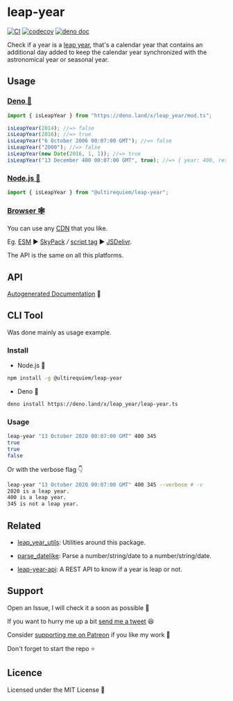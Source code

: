 # leap-year

[![CI](https://github.com/UltiRequiem/leap-year/actions/workflows/ci.yaml/badge.svg)](https://github.com/UltiRequiem/leap-year/actions/workflows/ci.yaml)
[![codecov](https://codecov.io/gh/ultirequiem/leap-year/branch/main/graph/badge.svg)](https://codecov.io/gh/ultirequiem/leap-year)
[![deno doc](https://doc.deno.land/badge.svg)](https://doc.deno.land/https/deno.land/x/leap_year/mod.ts)

Check if a year is a [leap year](https://en.wikipedia.org/wiki/Leap_year), that's
a calendar year that contains an additional day added to keep the calendar year
synchronized with the astronomical year or seasonal year.

## Usage

### [Deno 🚀](https://deno.land/x/leap_year)

```javascript
import { isLeapYear } from "https://deno.land/x/leap_year/mod.ts";

isLeapYear(2014); //=> false
isLeapYear(2016); //=> true
isLeapYear("6 October 2006 00:07:00 GMT"); //=> false
isLeapYear("2000"); //=> false
isLeapYear(new Date(2016, 1, 1)); //=> true
isLeapYear("13 December 400 00:07:00 GMT", true); //=> { year: 400, result: true }
```

### [Node.js 🐢](https://www.npmjs.com/package/@ultirequiem/leap-year)

```typescript
import { isLeapYear } from "@ultirequiem/leap-year";
```

### [Browser 🕸](https://developer.mozilla.org/en-US/docs/Glossary/Browser)

You can use any [CDN](https://en.wikipedia.org/wiki/Content_delivery_network)
that you like.

Eg. [ESM](https://developer.mozilla.org/en-US/docs/Web/JavaScript/Guide/Modules)
▶ [SkyPack](https://cdn.skypack.dev/@ultirequiem/leap-year) _/_
[script tag](https://developer.mozilla.org/en-US/docs/Web/HTML/Element/script) ▶
[JSDelivr](https://cdn.jsdelivr.net/npm/@ultirequiem/leap-year).

The API is the same on all this platforms.

## API

[Autogenerated Documentation](https://doc.deno.land/https://deno.land/x/leap_year/mod.ts)
🚀

## CLI Tool

Was done mainly as usage example.

### Install

- Node.js 🦍

```sh
npm install -g @ultirequiem/leap-year
```

- Deno 🦕

```sh
deno install https://deno.land/x/leap_year/leap-year.ts
```

### Usage

```sh
leap-year "13 October 2020 00:07:00 GMT" 400 345
true
true
false
```

Or with the verbose flag 👇

```sh
leap-year "13 October 2020 00:07:00 GMT" 400 345 --verbose # -v
2020 is a leap year.
400 is a leap year.
345 is not a leap year.
```

## Related

- [leap_year_utils](https://github.com/UltiRequiem/leap_year_utils): Utilities
  around this package.

- [parse_datelike](https://github.com/UltiRequiem/parse_datelike): Parse a
  number/string/date to a number/string/date.

- [leap-year-api](https://github.com/UltiRequiem/leap-year-api): A REST API to
  know if a year is leap or not.

## Support

Open an Issue, I will check it a soon as possible 👀

If you want to hurry me up a bit
[send me a tweet](https://twitter.com/intent/tweet?text=%40UltiRequiem%20) 😆

Consider [supporting me on Patreon](https://patreon.com/UltiRequiem) if you like
my work 🚀

Don't forget to start the repo ⭐

## Licence

Licensed under the MIT License 📄
